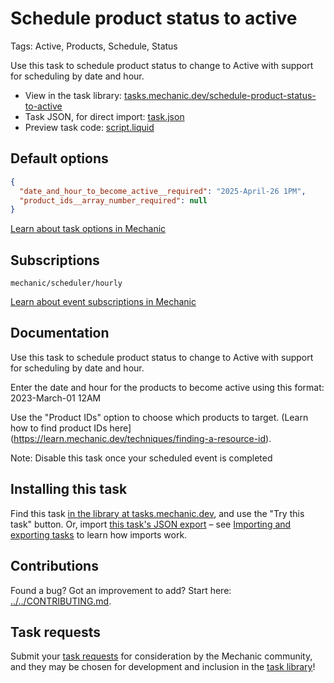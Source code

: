 # Schedule product status to active

Tags: Active, Products, Schedule, Status

Use this task to schedule product status to change to Active with support for scheduling by date and hour.

* View in the task library: [tasks.mechanic.dev/schedule-product-status-to-active](https://tasks.mechanic.dev/schedule-product-status-to-active)
* Task JSON, for direct import: [task.json](../../tasks/schedule-product-status-to-active.json)
* Preview task code: [script.liquid](./script.liquid)

## Default options

```json
{
  "date_and_hour_to_become_active__required": "2025-April-26 1PM",
  "product_ids__array_number_required": null
}
```

[Learn about task options in Mechanic](https://learn.mechanic.dev/core/tasks/options)

## Subscriptions

```liquid
mechanic/scheduler/hourly
```

[Learn about event subscriptions in Mechanic](https://learn.mechanic.dev/core/tasks/subscriptions)

## Documentation

Use this task to schedule product status to change to Active with support for scheduling by date and hour.

Enter the date and hour for the products to become active using this format: 2023-March-01 12AM

Use the "Product IDs" option to choose which products to target. (Learn how to find product IDs here](https://learn.mechanic.dev/techniques/finding-a-resource-id).

Note: Disable this task once your scheduled event is completed

## Installing this task

Find this task [in the library at tasks.mechanic.dev](https://tasks.mechanic.dev/schedule-product-status-to-active), and use the "Try this task" button. Or, import [this task's JSON export](../../tasks/schedule-product-status-to-active.json) – see [Importing and exporting tasks](https://learn.mechanic.dev/core/tasks/import-and-export) to learn how imports work.

## Contributions

Found a bug? Got an improvement to add? Start here: [../../CONTRIBUTING.md](../../CONTRIBUTING.md).

## Task requests

Submit your [task requests](https://mechanic.canny.io/task-requests) for consideration by the Mechanic community, and they may be chosen for development and inclusion in the [task library](https://tasks.mechanic.dev/)!
